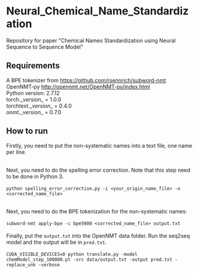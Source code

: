 # Neural_Chemical_Name_Standardization
Repository for paper "Chemical Names Standardization using Neural Sequence to Sequence Model"

## Requirements
A BPE tokenizer from https://github.com/rsennrich/subword-nmt<br>
OpenNMT-py http://opennmt.net/OpenNMT-py/index.html<br>
Python version: 2.7.12 <br>
torch.\__version__ = 1.0.0 <br>
torchtext.\__version__ = 0.4.0 <br>
onmt.\__version__ = 0.7.0 <br>

## How to run
Firstly, you need to put the non-systematic names into a text file, one name per line.<br><br>

Next, you need to do the spelling error correction. Note that this step need to be done in Python 3.<br><br>
`python spelling_error_correction.py -i <your_origin_name_file> -o <corrected_name_file>`<br><br>

Next, you need to do the BPE tokenization for the non-systematic names:<br>
<br>
`subword-nmt apply-bpe -c bpe5000 <corrected_name_file> output.txt`<br><br>
Finally, put the `output.txt` into the OpenNMT data folder. Run the seq2seq model and the output will be in `pred.txt`.<br><br>
`CUDA_VISIBLE_DEVICES=0 python translate.py -model chemModel_step_100000.pt -src data/output.txt -output pred.txt -replace_unk -verbose`
